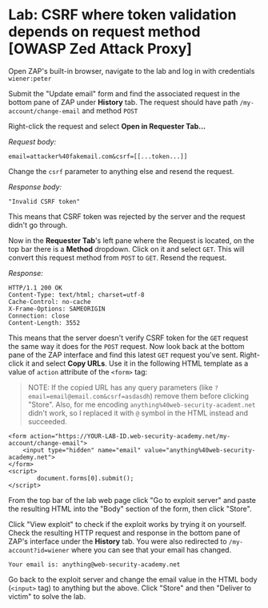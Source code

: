 # Lab: CSRF where token validation depends on request method [OWASP Zed Attack Proxy]

Open ZAP's built-in browser, navigate to the lab and log in with credentials `wiener:peter`

Submit the "Update email" form and find the associated request in the bottom pane of ZAP under __History__ tab. The request should have path `/my-account/change-email` and method `POST`

Right-click the request and select __Open in Requester Tab...__

_Request body:_

```
email=attacker%40fakemail.com&csrf=[[...token...]]
```

Change the `csrf` parameter to anything else and resend the request.

_Response body:_

```
"Invalid CSRF token"
```

This means that CSRF token was rejected by the server and the request didn't go through.

Now in the __Requester Tab__'s left pane where the Request is located, on the top bar there is a __Method__ dropdown. Click on it and select `GET`. This will convert this request method from `POST` to `GET`. Resend the request.

_Response:_

```
HTTP/1.1 200 OK
Content-Type: text/html; charset=utf-8
Cache-Control: no-cache
X-Frame-Options: SAMEORIGIN
Connection: close
Content-Length: 3552
```

This means that the server doesn't verify CSRF token for the `GET` request the same way it does for the `POST` request. Now look back at the bottom pane of the ZAP interface and find this latest `GET` request you've sent. Right-click it and select __Copy URLs__. Use it in the following HTML template as a value of `action` attribute of the `<form>` tag:

> NOTE: If the copied URL has any query parameters (like `?email=email@email.com&csrf=asdasdh`) remove them before clicking "Store". Also, for me encoding `anything%40web-security-academt.net` didn't work, so I replaced it with `@` symbol in the HTML instead and succeeded. 

```
<form action="https://YOUR-LAB-ID.web-security-academy.net/my-account/change-email">
    <input type="hidden" name="email" value="anything%40web-security-academy.net">
</form>
<script>
        document.forms[0].submit();
</script>
```

From the top bar of the lab web page click "Go to exploit server" and paste the resulting HTML into the "Body" section of the form, then click "Store".

Click "View exploit" to check if the exploit works by trying it on yourself. Check the resulting HTTP request and response in the bottom pane of ZAP's interface under the __History__ tab. You were also redirected to `/my-account?id=wiener` where you can see that your email has changed.

```
Your email is: anything@web-security-academy.net
```

Go back to the exploit server and change the email value in the HTML body (`<input>` tag) to anything but the above. Click "Store" and then "Deliver to victim" to solve the lab.
